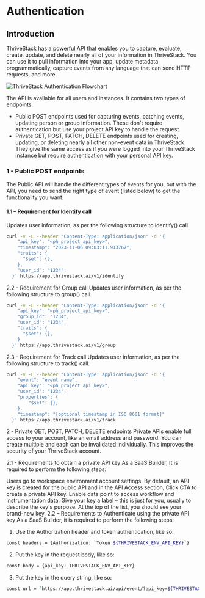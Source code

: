 # Authentication

## Introduction

ThriveStack has a powerful API that enables you to capture, evaluate, create, update, and delete nearly all of your information in ThriveStack. You can use it to pull information into your app, update metadata programmatically, capture events from any language that can send HTTP requests, and more.

![ThriveStack Authentication Flowchart](/img/docs/auth-flowchart.png)

The API is available for all users and instances. It contains two types of endpoints:

- Public POST endpoints used for capturing events, batching events, updating person or group information. These don't require authentication but use your project API key to handle the request.
- Private GET, POST, PATCH, DELETE endpoints used for creating, updating, or deleting nearly all other non-event data in ThriveStack. They give the same access as if you were logged into your ThriveStack instance but require authentication with your personal API key.

### 1 - Public POST endpoints

The Public API will handle the different types of events for you, but with the API, you need to send the right type of event (listed below) to get the functionality you want.

#### 1.1 – Requirement for Identify call

Updates user information, as per the following structure to identify() call.

```bash
curl -v -L --header "Content-Type: application/json" -d '{ 
    "api_key": "<ph_project_api_key>", 
    "timestamp": "2023-11-06 09:03:11.913767", 
    "traits": { 
      "$set": {}, 
    }, 
    "user_id": "1234", 
  }' https://app.thrivestack.ai/v1/identify
```

2.2 - Requirement for Group call
Updates user information, as per the following structure to group() call.
```bash
curl -v -L --header "Content-Type: application/json" -d '{ 
    "api_key": "<ph_project_api_key>", 
    "group_id": "1234", 
    "user_id": "1234", 
    "traits": { 
      "$set": {}, 
    } 
  }' https://app.thrivestack.ai/v1/group
```

2.3 - Requirement for Track call
Updates user information, as per the following structure to track() call.
```bash
curl -v -L --header "Content-Type: application/json" -d '{ 
    "event": "event name", 
    "api_key": "<ph_project_api_key>", 
    "user_id": "1234", 
    "properties": { 
        "$set": {}, 
    }, 
    "timestamp": "[optional timestamp in ISO 8601 format]" 
  }' https://app.thrivestack.ai/v1/track
```

2 - Private GET, POST, PATCH, DELETE endpoints
Private APIs enable full access to your account, like an email address and password. You can create multiple and each can be invalidated individually. This improves the security of your ThriveStack account.

2.1 - Requirements to obtain a private API key
As a SaaS Builder, It is required to perform the following steps:

Users go to workspace environment account settings.
By default, an API key is created for the public API and in the API Access section, Click CTA to create a private API key.
Enable data point to access workflow and instrumentation data.
Give your key a label – this is just for you, usually to describe the key's purpose.
At the top of the list, you should see your brand-new key.
2.2 – Requirements to Authenticate using the private API key
As a SaaS Builder, it is required to perform the following steps:

1. Use the Authorization header and token authentication, like so:
```bash
const headers = {Authorization: `Token ${THRIVESTACK_ENV_API_KEY}`}
```

2. Put the key in the request body, like so:
```bash
const body = {api_key: THRIVESTACK_ENV_API_KEY}
```

3. Put the key in the query string, like so:
```bash
const url = `https://app.thrivestack.ai/api/event/?api_key=${THRIVESTACK_ENV_API_KEY}`
```
